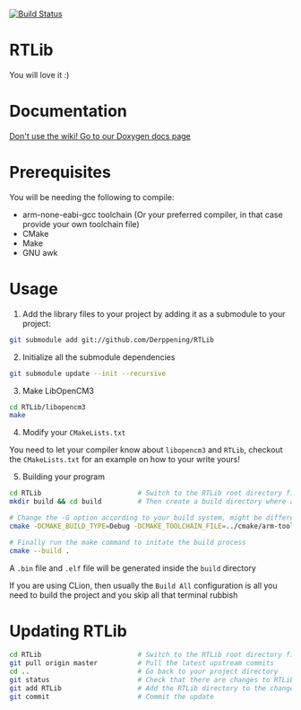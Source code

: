 [![Build Status](https://travis-ci.org/Derppening/RTLib.svg?branch=master)](https://travis-ci.org/Derppening/RTLib)

# RTLib
You will love it :)

# Documentation

[Don't use the wiki! Go to our Doxygen docs page](https://Derppening.github.io/RTLib/)

# Prerequisites
You will be needing the following to compile:

- arm-none-eabi-gcc toolchain (Or your preferred compiler, in that case provide your own toolchain file)
- CMake
- Make
- GNU awk

# Usage

1. Add the library files to your project by adding it as a submodule to your project:

```bash
git submodule add git://github.com/Derppening/RTLib
```

2. Initialize all the submodule dependencies

```bash
git submodule update --init --recursive
```

3. Make LibOpenCM3

```bash
cd RTLib/libopencm3
make
```

4. Modify your `CMakeLists.txt`

You need to let your compiler know about `libopencm3` and `RTLib`, checkout the `CMakeLists.txt` for an example on how to your write yours!

5. Building your program

```bash
cd RTLib                        # Switch to the RTLib root directory first if you aren't already
mkdir build && cd build         # Then create a build directory where all the generate build files will be output

# Change the -G option according to your build system, might be different for example if you were using MINGW
cmake -DCMAKE_BUILD_TYPE=Debug -DCMAKE_TOOLCHAIN_FILE=../cmake/arm-toolchain.cmake -G "CodeBlocks - Unix Makefiles" ../

# Finally run the make command to initate the build process
cmake --build .
```

A `.bin` file and `.elf` file will be generated inside the `build` directory

If you are using CLion, then usually the `Build All` configuration is all you need to build the project and you skip all that terminal rubbish

# Updating RTLib

```bash 
cd RTLib                        # Switch to the RTLib root directory first if you aren't already
git pull origin master          # Pull the latest upstream commits
cd ..                           # Go back to your project directory
git status                      # Check that there are changes to RTLib
git add RTLib                   # Add the RTLib directory to the change list
git commit                      # Commit the update
```
